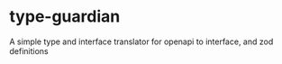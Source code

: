 # type-guardian
A simple type and interface translator for openapi to interface, and zod definitions
